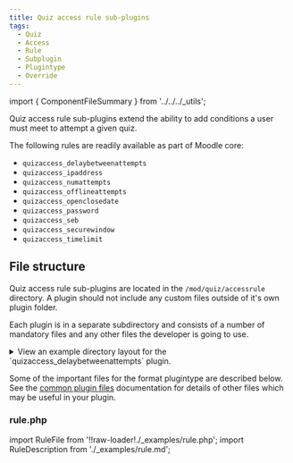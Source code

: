 ```yaml
---
title: Quiz access rule sub-plugins
tags:
  - Quiz
  - Access
  - Rule
  - Subplugin
  - Plugintype
  - Override
---
```


import { ComponentFileSummary } from '../../../_utils';

Quiz access rule sub-plugins extend the ability to add conditions a user must meet to attempt a given quiz.

The following rules are readily available as part of Moodle core:

- `quizaccess_delaybetweenattempts`
- `quizaccess_ipaddress`
- `quizaccess_numattempts`
- `quizaccess_offlineattempts`
- `quizaccess_openclosedate`
- `quizaccess_password`
- `quizaccess_seb`
- `quizaccess_securewindow`
- `quizaccess_timelimit`

## File structure

Quiz access rule sub-plugins are located in the `/mod/quiz/accessrule` directory. A plugin should not include any custom files outside of it's own plugin folder.

Each plugin is in a separate subdirectory and consists of a number of mandatory files and any other files the developer is going to use.

<details>
  <summary>View an example directory layout for the `quizaccess_delaybetweenattempts` plugin.</summary>

```console
mod/quiz/accessrule/delaybetweenattempts
├── classes
│   └── privacy
│       └── provider.php
├── lang
│   └── en
│       └── quizaccess_delaybetweenattempts.php
├── tests
│   └── rule_test.php
├── rule.php
└── version.php
```

</details>

Some of the important files for the format plugintype are described below. See the [common plugin files](../commonfiles) documentation for details of other files which may be useful in your plugin.

### rule.php

import RuleFile from '!!raw-loader!./_examples/rule.php';
import RuleDescription from './_examples/rule.md';

<ComponentFileSummary
    required
    filepath="/rule.php"
    summary="Rule definition class"
    plugintype="quizaccessrule"
    pluginname="pluginname"
    example={RuleFile}
    description={RuleDescription}
/>
